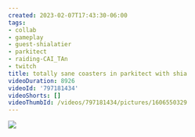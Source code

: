 ```yaml
---
created: 2023-02-07T17:43:30-06:00
tags:
- collab
- gameplay
- guest-shialatier
- parkitect
- raiding-CAI_TAn
- twitch
title: totally sane coasters in parkitect with shia
videoDuration: 8926
videoId: '797181434'
videoShorts: []
videoThumbId: /videos/797181434/pictures/1606550329
---
```


![](20230207234330.jpg)
